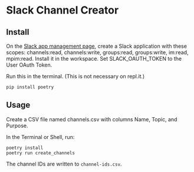 # Slack Channel Creator

## Install

On the [Slack app management page](https://api.slack.com/apps), create a Slack application with these scopes: channels:read, channels:write, groups:read, groups:write, im:read, mpim:read. Install it in the workspace. Set SLACK_OAUTH_TOKEN to the User OAuth Token.

Run this in the terminal. (This is not necessary on repl.it.)

```
pip install poetry
```

## Usage

Create a CSV file named channels.csv with columns Name, Topic, and Purpose.

In the Terminal or Shell, run:

```
poetry install
poetry run create_channels
```

The channel IDs are written to `channel-ids.csv`.
